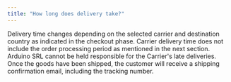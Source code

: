 ```yaml
---
title: "How long does delivery take?"
---
```


Delivery time changes depending on the selected carrier and destination country as indicated in the checkout phase. Carrier delivery time does not include the order processing period as mentioned in the next section. Arduino SRL cannot be held responsible for the Carrier's late deliveries. Once the goods have been shipped, the customer will receive a shipping confirmation email, including the tracking number.

